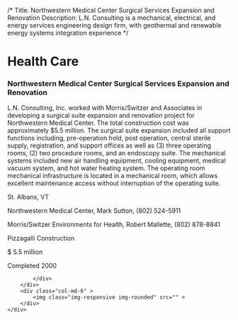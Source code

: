 /*
Title: Northwestern Medical Center Surgical Services Expansion and Renovation
Description: L.N. Consulting is a mechanical, electrical, and energy services engineering design firm, with geothermal and renewable energy systems integration experience
*/

# Health Care

<div>
	<div class="row">
		<div class="col-md-6" >
			<div class="well" >
				<h3>Northwestern Medical Center Surgical Services Expansion and Renovation</h3>
				<p>
   
   L.N. Consulting, Inc. worked with Morris/Switzer and Associates in developing a surgical suite expansion and renovation project for Northwestern Medical Center.  The total construction cost was approximately $5.5 million.  The surgical suite expansion included all support functions including, pre-operation hold, post operation, central sterile supply, registration, and support offices as well as (3) three operating rooms, (2) two procedure rooms, and an endoscopy suite.  The mechanical systems included new air handling equipment, cooling equipment, medical vacuum system, and hot water heating system.  The operating room mechanical infrastructure is located in a mechanical room, which allows excellent maintenance access without interruption of the operating suite.
</p>
				<p>St. Albans, VT</p>
				<p>Northwestern Medical Center, Mark Sutton, (802) 524-5911</p>
				<p>Morris/Switzer Environments for Health, Robert Mallette, (802) 878-8841</p>
				<p>Pizzagalli Construction</p>
				<p>$ 5.5 million</p>
				<p>Completed 2000</p>
				<p></p>
				
			</div>
		</div>
		<div class="col-md-6" >
			<img class="img-responsive img-rounded" src="" >
		</div>
	</div>
</div>